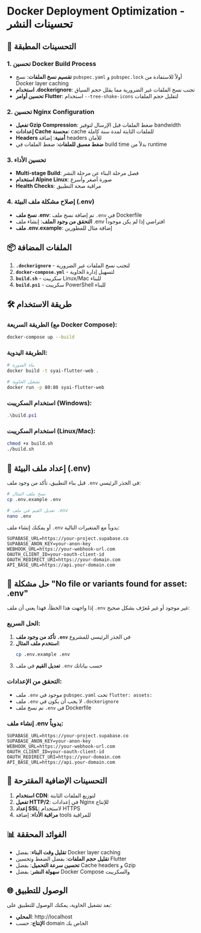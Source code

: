 # Docker Deployment Optimization - تحسينات النشر

## 🚀 التحسينات المطبقة

### 1. تحسين Docker Build Process

- **تقسيم نسخ الملفات**: نسخ `pubspec.yaml` و `pubspec.lock` أولاً للاستفادة من Docker layer caching
- **استخدام .dockerignore**: تجنب نسخ الملفات غير الضرورية مما يقلل حجم السياق
- **تحسين أوامر Flutter**: استخدام `--tree-shake-icons` لتقليل حجم الملفات

### 2. تحسين Nginx Configuration

- **تفعيل Gzip Compression**: ضغط الملفات قبل الإرسال لتوفير bandwidth
- **إعدادات Cache محسنة**: cache للملفات الثابتة لمدة سنة كاملة
- **Headers أمنية**: إضافة headers للأمان
- **ضغط مسبق للملفات**: ضغط الملفات في build time بدلاً من runtime

### 3. تحسين الأداء

- **Multi-stage Build**: فصل مرحلة البناء عن مرحلة النشر
- **استخدام Alpine Linux**: صورة أصغر وأسرع
- **Health Checks**: مراقبة صحة التطبيق

### 4. إصلاح مشكلة ملف البيئة (.env)

- **نسخ ملف .env**: تم إضافة نسخ ملف `.env` في Dockerfile
- **التحقق من وجود الملف**: إنشاء ملف .env افتراضي إذا لم يكن موجوداً
- **ملف .env.example**: إضافة مثال للمطورين

## 📦 الملفات المضافة

1. **`.dockerignore`** - لتجنب نسخ الملفات غير الضرورية
2. **`docker-compose.yml`** - لتسهيل إدارة الحاوية
3. **`build.sh`** - سكريبت Linux/Mac للبناء
4. **`build.ps1`** - سكريبت PowerShell للبناء

## 🛠️ طريقة الاستخدام

### الطريقة السريعة (مع Docker Compose):

```bash
docker-compose up --build
```

### الطريقة اليدوية:

```bash
# بناء الصورة
docker build -t syai-flutter-web .

# تشغيل الحاوية
docker run -p 80:80 syai-flutter-web
```

### استخدام السكريبت (Windows):

```powershell
.\build.ps1
```

### استخدام السكريبت (Linux/Mac):

```bash
chmod +x build.sh
./build.sh
```

## 🔧 إعداد ملف البيئة (.env)

قبل بناء التطبيق، تأكد من وجود ملف `.env` في الجذر الرئيسي:

```bash
# نسخ ملف المثال
cp .env.example .env

# تعديل القيم في ملف .env
nano .env
```

أو يمكنك إنشاء ملف `.env` يدوياً مع المتغيرات التالية:

```env
SUPABASE_URL=https://your-project.supabase.co
SUPABASE_ANON_KEY=your-anon-key
WEBHOOK_URL=https://your-webhook-url.com
OAUTH_CLIENT_ID=your-oauth-client-id
OAUTH_REDIRECT_URI=https://your-domain.com
API_BASE_URL=https://api.your-domain.com
```

## 🔧 حل مشكلة "No file or variants found for asset: .env"

إذا واجهت هذا الخطأ، فهذا يعني أن ملف `.env` غير موجود أو غير مُعرّف بشكل صحيح:

### الحل السريع:

1. **تأكد من وجود ملف `.env`** في الجذر الرئيسي للمشروع
2. **استخدم ملف المثال**:
   ```bash
   cp .env.example .env
   ```
3. **تعديل القيم** في ملف `.env` حسب بياناتك

### التحقق من الإعدادات:

- ملف `.env` موجود في `pubspec.yaml` تحت `flutter: assets:`
- ملف `.env` لا يجب أن يكون في `.dockerignore`
- تم نسخ ملف `.env` في Dockerfile

### إنشاء ملف .env يدوياً:

```env
SUPABASE_URL=https://your-project.supabase.co
SUPABASE_ANON_KEY=your-anon-key
WEBHOOK_URL=https://your-webhook-url.com
OAUTH_CLIENT_ID=your-oauth-client-id
OAUTH_REDIRECT_URI=https://your-domain.com
API_BASE_URL=https://api.your-domain.com
```

## 🔧 التحسينات الإضافية المقترحة

1. **استخدام CDN**: لتوزيع الملفات الثابتة
2. **تفعيل HTTP/2**: في إعدادات Nginx للإنتاج
3. **إعداد SSL**: لاستخدام HTTPS
4. **مراقبة الأداء**: إضافة tools للمراقبة

## 📊 الفوائد المحققة

- **تقليل وقت البناء**: بفضل Docker layer caching
- **تقليل حجم الملفات**: بفضل الضغط وتحسين Flutter
- **تحسين سرعة التحميل**: بفضل Cache headers و Gzip
- **سهولة النشر**: بفضل Docker Compose والسكريبت

## 🌐 الوصول للتطبيق

بعد تشغيل الحاوية، يمكنك الوصول للتطبيق على:

- **المحلي**: http://localhost
- **الإنتاج**: حسب domain الخاص بك
